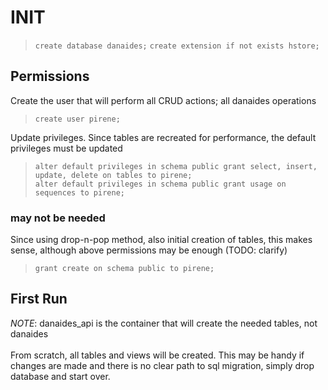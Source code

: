 # INIT
> `create database danaides;`
> `create extension if not exists hstore;`

## Permissions
Create the user that will perform all CRUD actions; all danaides operations
>`create user pirene;`

Update privileges.  Since tables are recreated for performance, the default privileges must be updated
>`alter default privileges in schema public grant select, insert, update, delete on tables to pirene;`<br>
>`alter default privileges in schema public grant usage on sequences to pirene;`
### may not be needed
Since using drop-n-pop method, also initial creation of tables, this makes sense, although above permissions may be enough (TODO: clarify)
> `grant create on schema public to pirene;`

## First Run
_NOTE_: danaides_api is the container that will create the needed tables, not danaides<br>
<br>
From scratch, all tables and views will be created.  This may be handy if changes are made and there is no clear path to sql migration, simply drop database and start over.
